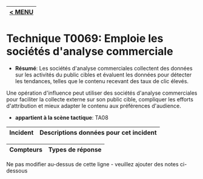 |[< MENU](../../README.md)|
|---|
# Technique T0069: Emploie les sociétés d'analyse commerciale

* **Résumé**: Les sociétés d'analyse commerciales collectent des données sur les activités du public cibles et évaluent les données pour détecter les tendances, telles que le contenu recevant des taux de clic élevés.

Une opération d'influence peut utiliser des sociétés d'analyse commerciales pour faciliter la collecte externe sur son public cible, compliquer les efforts d'attribution et mieux adapter le contenu aux préférences d'audience.

* **appartient à la scène tactique**: TA08


|Incident |Descriptions données pour cet incident |
|-------- |-------------------- |



|Compteurs |Types de réponse |
|-------- |-------------- |


Ne pas modifier au-dessus de cette ligne - veuillez ajouter des notes ci-dessous